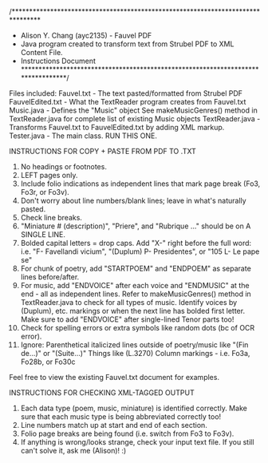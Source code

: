 /********************************************************************************
* Alison Y. Chang (ayc2135) - Fauvel PDF
* Java program created to transform text from Strubel PDF to XML Content File.
* Instructions Document
*********************************************************************************/

Files included:
  Fauvel.txt - The text pasted/formatted from Strubel PDF
  FauvelEdited.txt - What the TextReader program creates from Fauvel.txt
  Music.java - Defines the "Music" object
     See makeMusicGenres() method in TextReader.java for complete list of existing Music objects
  TextReader.java - Transforms Fauvel.txt to FauvelEdited.txt by adding XML markup.
  Tester.java - The main class. RUN THIS ONE.



INSTRUCTIONS FOR COPY + PASTE FROM PDF TO .TXT
1) No headings or footnotes.
2) LEFT pages only.
3) Include folio indications as independent lines that mark page break (Fo3, Fo3r, or Fo3v).
4) Don't worry about line numbers/blank lines; leave in what's naturally pasted.
5) Check line breaks. 
6) "Miniature # (description)", "Priere", and "Rubrique ..." should be on A SINGLE LINE.
7) Bolded capital letters = drop caps. Add "X-" right before the full word:
	i.e. "F- Favellandi vicium", "(Duplum) P- Presidentes", or "105 L- Le pape se"
8) For chunk of poetry, add "STARTPOEM" and "ENDPOEM" as separate lines before/after.
9) For music, add "ENDVOICE" after each voice and "ENDMUSIC" at the end - all as independent lines.
      Refer to makeMusicGenres() method in TextReader.java to check for all types of music.
      Identify voices by (Duplum), etc. markings or when the next line has bolded first letter.
      Make sure to add "ENDVOICE" after single-lined Tenor parts too!
10) Check for spelling errors or extra symbols like random dots (bc of OCR error).
11) Ignore:
	 Parenthetical italicized lines outside of poetry/music like "(Fin de...)" or "(Suite...)"
	 Things like (L.3270)
	 Column markings - i.e. Fo3a, Fo28b, or Fo30c




Feel free to view the existing Fauvel.txt document for examples.






INSTRUCTIONS FOR CHECKING XML-TAGGED OUTPUT
1) Each data type (poem, music, miniature) is identified correctly.
   Make sure that each music type is being abbreviated correctly too!
2) Line numbers match up at start and end of each section.
3) Folio page breaks are being found (i.e. switch from Fo3 to Fo3v).
4) If anything is wrong/looks strange, check your input text file. 
   If you still can't solve it, ask me (Alison)! :)